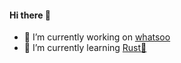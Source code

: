 #### Hi there 👋
- 🔭 I’m currently working on [whatsoo](https://github.com/Whatsoo)
- 🌱 I’m currently learning [Rust:crab:](https://www.rust-lang.org/)
<!--
**NOVA-ME/NOVA-ME** is a ✨ _special_ ✨ repository because its `README.md` (this file) appears on your GitHub profile.

Here are some ideas to get you started:

- 🔭 I’m currently working on ...
- 🌱 I’m currently learning ...
- 👯 I’m looking to collaborate on ...
- 🤔 I’m looking for help with ...
- 💬 Ask me about ...
- 📫 How to reach me: ...
- 😄 Pronouns: ...
- ⚡ Fun fact: ...
-->
